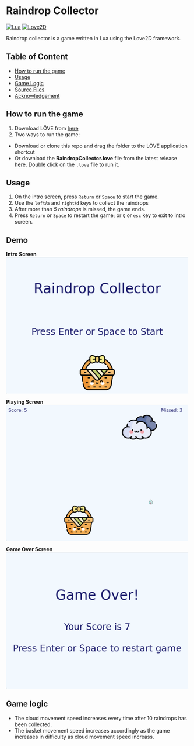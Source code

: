 # Raindrop Collector

[![Lua](https://img.shields.io/badge/-Lua-2C2D72?logo=lua&logoColor=ffffff)]()
[![Love2D](https://img.shields.io/badge/-Love2D-EF223A?logo=heart&logoColor=ffffff)]()

Raindrop collector is a game written in Lua using the Love2D framework.

## Table of Content

- [How to run the game](#how-to-run-the-game)
- [Usage](#usage)
- [Game Logic](#game-logic)
- [Source Files](#source-files)
- [Acknowledgement](#acknowledgements)

## How to run the game

1. Download LÖVE from [here](https://love2d.org/)
2. Two ways to run the game:

- Download or clone this repo and drag the folder to the LÖVE application shortcut
- Or download the **RaindropCollector.love** file from the latest release [here](https://github.com/flora8heart/raindrop-collector/releases/tag/v.1.0.0). Double click on the `.love` file to run it.

## Usage

1. On the intro screen, press `Return` or `Space` to start the game.
2. Use the `left`/`a` and `right`/`d` keys to collect the raindrops
3. After more than _5 raindrops_ is missed, the game ends.
4. Press `Return` or `Space` to restart the game; or `Q` or `esc` key to exit to intro screen.

## Demo

**Intro Screen**
<br>
<img src="img/intro-screen.png" align="center" width="500">
<br>

**Playing Screen**
<br>
<img src="img/playing-screen.png" align="center" width="500">
<br>

**Game Over Screen**
<br>
<img src="img/gameover-screen.png" align="center" width="500">
<br>

## Game logic

- The cloud movement speed increases every time after 10 raindrops has been collected.
- The basket movement speed increases accordingly as the game increases in difficulty as cloud movement speed increass.

<!-- ## Source Files -->

<!-- ## Future work -->

<!-- ## Acknowledgements -->
